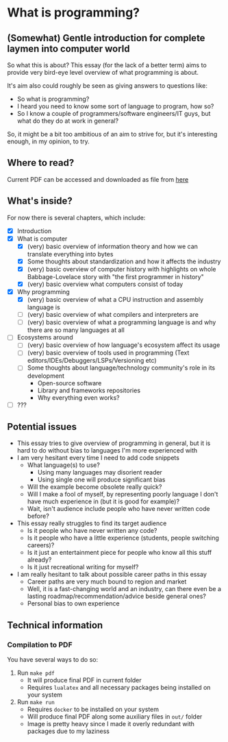 # What is programming?
## (Somewhat) Gentle introduction for complete laymen into computer world

So what this is about?
This essay (for the lack of a better term) aims to provide very bird-eye level overview of what programming is about.

It's aim also could roughly be seen as giving answers to questions like:

- So what is programming?
- I heard you need to know some sort of language to program, how so?
- So I know a couple of programmers/software engineers/IT guys, but what do they do at work in general?

So, it might be a bit too ambitious of an aim to strive for, but it's interesting enough, in my opinion, to try.

## Where to read?

Current PDF can be accessed and downloaded as file from [here](out/programming-introduction.pdf)

## What's inside?

For now there is several chapters, which include:

- [x] Introduction
- [x] What is computer
	- [x] (very) basic overview of information theory and how we can translate everything into bytes
	- [x] Some thoughts about standardization and how it affects the industry 
	- [x] (very) basic overview of computer history with highlights on whole Babbage-Lovelace story with "the first programmer in history"
	- [x] (very) basic overview what computers consist of today
- [x] Why programming 
	- [x] (very) basic overview of what a CPU instruction and assembly language is 
	- [ ] (very) basic overview of what compilers and interpreters are
	- [ ] (very) basic overview of what a programming language is and why there are so many languages at all 
- [ ] Ecosystems around
	- [ ] (very) basic overview of how language's ecosystem affect its usage
	- [ ] (very) basic overview of tools used in programming (Text editors/IDEs/Debuggers/LSPs/Versioning etc)
	- [ ] Some thoughts about language/technology community's role in its development
		- Open-source software
		- Library and frameworks repositories
		- Why everything even works?
- [ ] ???

## Potential issues

- This essay tries to give overview of programming in general, but it is hard to do without bias to languages I'm more experienced with
- I am very hesitant every time I need to add code snippets 
	- What language(s) to use?
		- Using many languages may disorient reader
		- Using single one will produce significant bias 
	- Will the example become obsolete really quick?
	- Will I make a fool of myself, by representing poorly language I don't have much experience in (but it is good for example)?
	- Wait, isn't audience include people who have never written code before?
- This essay really struggles to find its target audience
	- Is it people who have never written any code?
	- Is it people who have a little experience (students, people switching careers)?
	- Is it just an entertainment piece for people who know all this stuff already?
	- Is it just recreational writing for myself?
- I am really hesitant to talk about possible career paths in this essay
	- Career paths are very much bound to region and market
	- Well, it is a fast-changing world and an industry, can there even be a lasting roadmap/recommendation/advice beside general ones?
	- Personal bias to own experience 

## Technical information 

### Compilation to PDF

You have several ways to do so:

1. Run `make pdf`
	- It will produce final PDF in current folder
	- Requires `lualatex` and all necessary packages being installed on your system
1. Run `make run`
	- Requires `docker` to be installed on your system
	- Will produce final PDF along some auxiliary files in `out/` folder 
	- Image is pretty heavy since I made it overly redundant with packages due to my laziness

